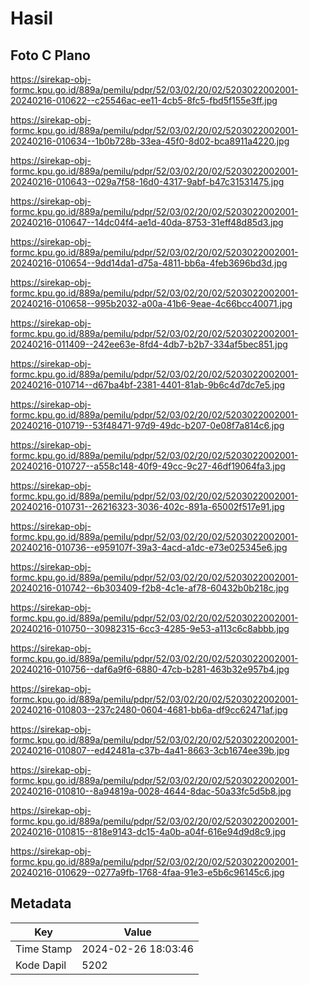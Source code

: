 # Hasil

## Foto C Plano

https://sirekap-obj-formc.kpu.go.id/889a/pemilu/pdpr/52/03/02/20/02/5203022002001-20240216-010622--c25546ac-ee11-4cb5-8fc5-fbd5f155e3ff.jpg

https://sirekap-obj-formc.kpu.go.id/889a/pemilu/pdpr/52/03/02/20/02/5203022002001-20240216-010634--1b0b728b-33ea-45f0-8d02-bca8911a4220.jpg

https://sirekap-obj-formc.kpu.go.id/889a/pemilu/pdpr/52/03/02/20/02/5203022002001-20240216-010643--029a7f58-16d0-4317-9abf-b47c31531475.jpg

https://sirekap-obj-formc.kpu.go.id/889a/pemilu/pdpr/52/03/02/20/02/5203022002001-20240216-010647--14dc04f4-ae1d-40da-8753-31eff48d85d3.jpg

https://sirekap-obj-formc.kpu.go.id/889a/pemilu/pdpr/52/03/02/20/02/5203022002001-20240216-010654--9dd14da1-d75a-4811-bb6a-4feb3696bd3d.jpg

https://sirekap-obj-formc.kpu.go.id/889a/pemilu/pdpr/52/03/02/20/02/5203022002001-20240216-010658--995b2032-a00a-41b6-9eae-4c66bcc40071.jpg

https://sirekap-obj-formc.kpu.go.id/889a/pemilu/pdpr/52/03/02/20/02/5203022002001-20240216-011409--242ee63e-8fd4-4db7-b2b7-334af5bec851.jpg

https://sirekap-obj-formc.kpu.go.id/889a/pemilu/pdpr/52/03/02/20/02/5203022002001-20240216-010714--d67ba4bf-2381-4401-81ab-9b6c4d7dc7e5.jpg

https://sirekap-obj-formc.kpu.go.id/889a/pemilu/pdpr/52/03/02/20/02/5203022002001-20240216-010719--53f48471-97d9-49dc-b207-0e08f7a814c6.jpg

https://sirekap-obj-formc.kpu.go.id/889a/pemilu/pdpr/52/03/02/20/02/5203022002001-20240216-010727--a558c148-40f9-49cc-9c27-46df19064fa3.jpg

https://sirekap-obj-formc.kpu.go.id/889a/pemilu/pdpr/52/03/02/20/02/5203022002001-20240216-010731--26216323-3036-402c-891a-65002f517e91.jpg

https://sirekap-obj-formc.kpu.go.id/889a/pemilu/pdpr/52/03/02/20/02/5203022002001-20240216-010736--e959107f-39a3-4acd-a1dc-e73e025345e6.jpg

https://sirekap-obj-formc.kpu.go.id/889a/pemilu/pdpr/52/03/02/20/02/5203022002001-20240216-010742--6b303409-f2b8-4c1e-af78-60432b0b218c.jpg

https://sirekap-obj-formc.kpu.go.id/889a/pemilu/pdpr/52/03/02/20/02/5203022002001-20240216-010750--30982315-6cc3-4285-9e53-a113c6c8abbb.jpg

https://sirekap-obj-formc.kpu.go.id/889a/pemilu/pdpr/52/03/02/20/02/5203022002001-20240216-010756--daf6a9f6-6880-47cb-b281-463b32e957b4.jpg

https://sirekap-obj-formc.kpu.go.id/889a/pemilu/pdpr/52/03/02/20/02/5203022002001-20240216-010803--237c2480-0604-4681-bb6a-df9cc62471af.jpg

https://sirekap-obj-formc.kpu.go.id/889a/pemilu/pdpr/52/03/02/20/02/5203022002001-20240216-010807--ed42481a-c37b-4a41-8663-3cb1674ee39b.jpg

https://sirekap-obj-formc.kpu.go.id/889a/pemilu/pdpr/52/03/02/20/02/5203022002001-20240216-010810--8a94819a-0028-4644-8dac-50a33fc5d5b8.jpg

https://sirekap-obj-formc.kpu.go.id/889a/pemilu/pdpr/52/03/02/20/02/5203022002001-20240216-010815--818e9143-dc15-4a0b-a04f-616e94d9d8c9.jpg

https://sirekap-obj-formc.kpu.go.id/889a/pemilu/pdpr/52/03/02/20/02/5203022002001-20240216-010629--0277a9fb-1768-4faa-91e3-e5b6c96145c6.jpg


## Metadata

| Key        | Value               |
| ---------- | ------------------- |
| Time Stamp | 2024-02-26 18:03:46 |
| Kode Dapil | 5202                |



